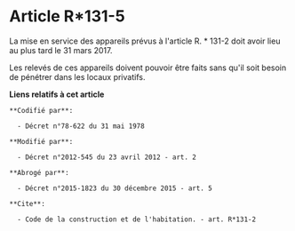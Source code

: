 # Article R*131-5

La mise en service des appareils prévus à l'article R. * 131-2 doit avoir lieu au plus tard le 31 mars 2017. 

Les relevés de ces appareils doivent pouvoir être faits sans qu'il soit besoin de pénétrer dans les locaux privatifs.

**Liens relatifs à cet article**

	**Codifié par**:

	  - Décret n°78-622 du 31 mai 1978

	**Modifié par**:

	  - Décret n°2012-545 du 23 avril 2012 - art. 2

	**Abrogé par**:

	  - Décret n°2015-1823 du 30 décembre 2015 - art. 5

	**Cite**:

	  - Code de la construction et de l'habitation. - art. R*131-2
